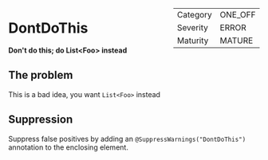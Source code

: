 <!--
*** AUTO-GENERATED, DO NOT MODIFY ***
To make changes, edit the @BugPattern annotation or the explanation in docs/bugpattern.
-->

<div style="float:right;"><table id="metadata">
<tr><td>Category</td><td>ONE_OFF</td></tr>
<tr><td>Severity</td><td>ERROR</td></tr>
<tr><td>Maturity</td><td>MATURE</td></tr>
</table></div>

# DontDoThis
__Don&#39;t do this; do List&lt;Foo&gt; instead__

## The problem
This is a bad idea, you want `List<Foo>` instead

## Suppression
Suppress false positives by adding an `@SuppressWarnings("DontDoThis")` annotation to the enclosing element.